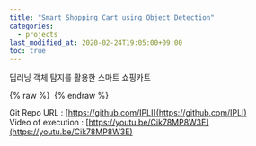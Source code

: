 ```yaml
---
title: "Smart Shopping Cart using Object Detection"
categories: 
  - projects
last_modified_at: 2020-02-24T19:05:00+09:00
toc: true
---
```


딥러닝 객체 탐지를 활용한 스마트 쇼핑카트<br/>

{% raw %} <img src="https://ohjinjin.github.io/assets/images/20200224smartshoppingcartusingobjectdetection/IPLI.PDF" alt=""> {% endraw %}<br/>

Git Repo URL : [https://github.com/IPLI](https://github.com/IPLI)<br/>
Video of execution : [https://youtu.be/Cik78MP8W3E](https://youtu.be/Cik78MP8W3E)<br/>
